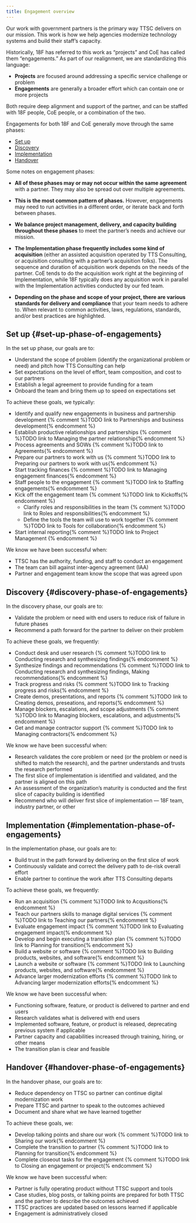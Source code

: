 ```yaml
---
title: Engagement overview
---
```


Our work with government partners is the primary way TTSC delivers on our mission. This work is how we help agencies modernize technology systems and build their staff’s capacity.

Historically, 18F has referred to this work as “projects” and CoE has called them “engagements.” As part of our realignment, we are standardizing this language:

- **Projects** are focused around addressing a specific service challenge or problem
- **Engagements** are generally a broader effort which can contain one or more projects

Both require deep alignment and support of the partner, and can be staffed with 18F people, CoE people, or a combination of the two.

Engagements for both 18F and CoE generally move through the same phases:

- [Set up](#set-up-phase-of-engagements)
- [Discovery](#discovery-phase-of-engagements)
- [Implementation](#implementation-phase-of-engagements)
- [Handover](#handover-phase-of-engagements)

Some notes on engagement phases:

- **All of these phases may or may not occur within the same agreement** with a partner. They may also be spread out over multiple agreements.

- **This is the most common pattern of phases.** However, engagements may need to run activities in a different order, or iterate back and forth between phases.

- **We balance project management, delivery, and capacity building throughout these phases** to meet the partner’s needs and achieve our mission.

- **The Implementation phase frequently includes some kind of acquisition** (either an assisted acquisition operated by TTS Consulting, or acquisition consulting with a partner’s acquisition folks). The sequence and duration of acquisition work depends on the needs of the partner. CoE tends to do the acquisition work right at the beginning of Implementation, while 18F typically does any acquisition work in parallel with the Implementation activities conducted by our fed team.

- **Depending on the phase and scope of your project, there are various standards for delivery and compliance** that your team needs to adhere to. When relevant to common activities, laws, regulations, standards, and/or best practices are highlighted.

## Set up {#set-up-phase-of-engagements}

In the set up phase, our goals are to:

- Understand the scope of problem (identify the organizational problem or need) and pitch how TTS Consulting can help
- Set expectations on the level of effort, team composition, and cost to our partners
- Establish a legal agreement to provide funding for a team
- Onboard the team and bring them up to speed on expectations set

To achieve these goals, we typically:

- Identify and qualify new engagements in business and partnership development {% comment %}TODO link to Partnerships and business development{% endcomment %}
- Establish productive relationships and partnerships {% comment %}TODO link to Managing the partner relationship{% endcomment %}
- Process agreements and SOWs {% comment %}TODO link to Agreements{% endcomment %}
- Prepare our partners to work with us {% comment %}TODO link to Preparing our partners to work with us{% endcomment %}
- Start tracking finances {% comment %}TODO link to Managing engagement finances{% endcomment %}
- Staff people to the engagement {% comment %}TODO link to Staffing engagements{% endcomment %}
- Kick off the engagement team {% comment %}TODO link to Kickoffs{% endcomment %}
  - Clarify roles and responsibilities in the team {% comment %}TODO link to Roles and responsibilities{% endcomment %}
  - Define the tools the team will use to work together {% comment %}TODO link to Tools for collaboration{% endcomment %}
- Start internal reporting{% comment %}TODO link to Project Management {% endcomment %}

We know we have been successful when:

- TTSC has the authority, funding, and staff to conduct an engagement
- The team can bill against inter-agency agreement (IAA)
- Partner and engagement team know the scope that was agreed upon

## Discovery {#discovery-phase-of-engagements}

In the discovery phase, our goals are to:

- Validate the problem or need with end users to reduce risk of failure in future phases
- Recommend a path forward for the partner to deliver on their problem

To achieve these goals, we frequently:

- Conduct desk and user research {% comment %}TODO link to Conducting research and synthesizing findings{% endcomment %}
- Synthesize findings and recommendations {% comment %}TODO link to Conducting research and synthesizing findings, Making recommendations{% endcomment %}
- Track progress and risks {% comment %}TODO link to Tracking progress and risks{% endcomment %}
- Create demos, presentations, and reports {% comment %}TODO link to Creating demos, preseations, and reports{% endcomment %}
- Manage blockers, escalations, and scope adjustments {% comment %}TODO link to Managing blockers, escalations, and adjustments{% endcomment %}
- Get and manage contractor support {% comment %}TODO link to Managing contractors{% endcomment %}

We know we have been successful when:

- Research validates the core problem or need (or the problem or need is shifted to match the research), and the partner understands and trusts the research performed
- The first slice of implementation is identified and validated, and the partner is aligned on this path
- An assessment of the organization’s maturity is conducted and the first slice of capacity building is identified
- Recommend who will deliver first slice of implementation — 18F team, industry partner, or other

## Implementation {#implementation-phase-of-engagements}

In the implementation phase, our goals are to:

- Build trust in the path forward by delivering on the first slice of work
- Continuously validate and correct the delivery path to de-risk overall effort
- Enable partner to continue the work after TTS Consulting departs

To achieve these goals, we frequently:

- Run an acquisition {% comment %}TODO link to Acqusitions{% endcomment %}
- Teach our partners skills to manage digital services {% comment %}TODO link to Teaching our partners{% endcomment %}
- Evaluate engagement impact {% comment %}TODO link to Evaluating engagement impact{% endcomment %}
- Develop and begin executing a transition plan {% comment %}TODO link to Planning for transition{% endcomment %}
- Build a website or software {% comment %}TODO link to Building products, websites, and software{% endcomment %}
- Launch a website or software {% comment %}TODO link to Launching products, websites, and software{% endcomment %}
- Advance larger modernization efforts {% comment %}TODO link to Advancing larger modernization efforts{% endcomment %}

We know we have been successful when:

- Functioning software, feature, or product is delivered to partner and end users
- Research validates what is delivered with end users
- Implemented software, feature, or product is released, deprecating previous system if applicable
- Partner capacity and capabilities increased through training, hiring, or other means
- The transition plan is clear and feasible

## Handover {#handover-phase-of-engagements}

In the handover phase, our goals are to:

- Reduce dependency on TTSC so partner can continue digital modernization work
- Prepare TTSC and partner to speak to the outcomes achieved
- Document and share what we have learned together

To achieve these goals, we:

- Develop talking points and share our work {% comment %}TODO link to Sharing our work{% endcomment %}
- Complete the transition to partner {% comment %}TODO link to Planning for transition{% endcomment %}
- Complete closeout tasks for the engagement {% comment %}TODO link to Closing an engagement or project{% endcomment %}

We know we have been successful when:

- Partner is fully operating product without TTSC support and tools
- Case studies, blog posts, or talking points are prepared for both TTSC and the partner to describe the outcomes achieved
- TTSC practices are updated based on lessons learned if applicable
- Engagement is administratively closed
